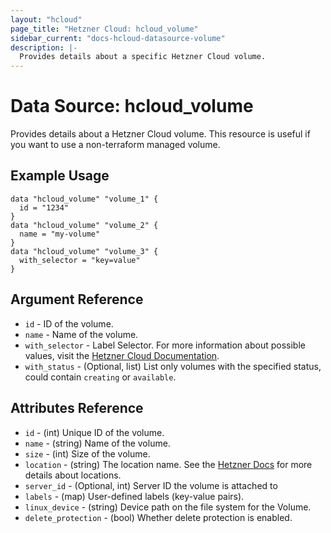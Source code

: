 ```yaml
---
layout: "hcloud"
page_title: "Hetzner Cloud: hcloud_volume"
sidebar_current: "docs-hcloud-datasource-volume"
description: |-
  Provides details about a specific Hetzner Cloud volume.
---
```


# Data Source: hcloud_volume

Provides details about a Hetzner Cloud volume.
This resource is useful if you want to use a non-terraform managed volume.

## Example Usage

```hcl
data "hcloud_volume" "volume_1" {
  id = "1234"
}
data "hcloud_volume" "volume_2" {
  name = "my-volume"
}
data "hcloud_volume" "volume_3" {
  with_selector = "key=value"
}
```

## Argument Reference

- `id` - ID of the volume.
- `name` - Name of the volume.
- `with_selector` - Label Selector. For more information about possible values, visit the [Hetzner Cloud Documentation](https://docs.hetzner.cloud/#overview-label-selector).
- `with_status` - (Optional, list) List only volumes with the specified status, could contain `creating` or `available`.

## Attributes Reference

- `id` - (int) Unique ID of the volume.
- `name` - (string) Name of the volume.
- `size` - (int) Size of the volume.
- `location` - (string) The location name. See the [Hetzner Docs](https://docs.hetzner.com/cloud/general/locations/#what-locations-are-there) for more details about locations.
- `server_id` - (Optional, int) Server ID the volume is attached to
- `labels` - (map) User-defined labels (key-value pairs).
- `linux_device` - (string) Device path on the file system for the Volume.
- `delete_protection` - (bool) Whether delete protection is enabled.
